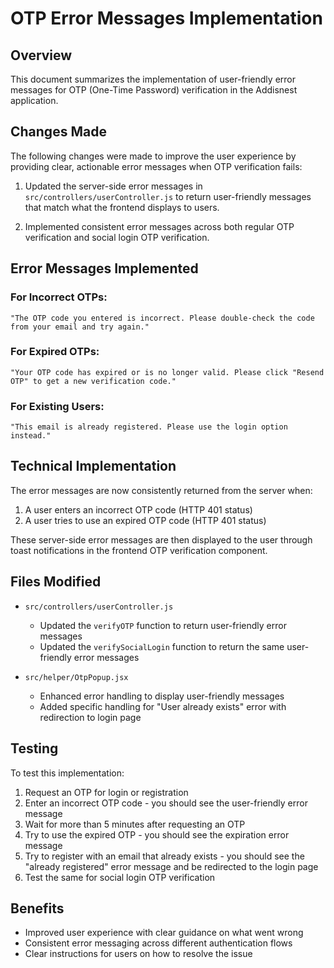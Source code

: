 # OTP Error Messages Implementation

## Overview

This document summarizes the implementation of user-friendly error messages for OTP (One-Time Password) verification in the Addisnest application.

## Changes Made

The following changes were made to improve the user experience by providing clear, actionable error messages when OTP verification fails:

1. Updated the server-side error messages in `src/controllers/userController.js` to return user-friendly messages that match what the frontend displays to users.

2. Implemented consistent error messages across both regular OTP verification and social login OTP verification.

## Error Messages Implemented

### For Incorrect OTPs:
```
"The OTP code you entered is incorrect. Please double-check the code from your email and try again."
```

### For Expired OTPs:
```
"Your OTP code has expired or is no longer valid. Please click "Resend OTP" to get a new verification code."
```

### For Existing Users:
```
"This email is already registered. Please use the login option instead."
```

## Technical Implementation

The error messages are now consistently returned from the server when:

1. A user enters an incorrect OTP code (HTTP 401 status)
2. A user tries to use an expired OTP code (HTTP 401 status)

These server-side error messages are then displayed to the user through toast notifications in the frontend OTP verification component.

## Files Modified

- `src/controllers/userController.js`
  - Updated the `verifyOTP` function to return user-friendly error messages
  - Updated the `verifySocialLogin` function to return the same user-friendly error messages

- `src/helper/OtpPopup.jsx`
  - Enhanced error handling to display user-friendly messages
  - Added specific handling for "User already exists" error with redirection to login page

## Testing

To test this implementation:

1. Request an OTP for login or registration
2. Enter an incorrect OTP code - you should see the user-friendly error message
3. Wait for more than 5 minutes after requesting an OTP
4. Try to use the expired OTP - you should see the expiration error message
5. Try to register with an email that already exists - you should see the "already registered" error message and be redirected to the login page
6. Test the same for social login OTP verification

## Benefits

- Improved user experience with clear guidance on what went wrong
- Consistent error messaging across different authentication flows
- Clear instructions for users on how to resolve the issue
